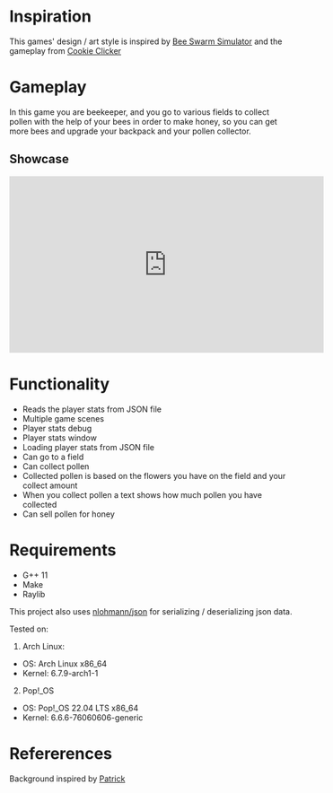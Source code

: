 # Inspiration
This games' design / art style is inspired by [Bee Swarm Simulator](https://www.roblox.com/games/1537690962/Bee-Swarm-Simulator)
and the gameplay from [Cookie Clicker](https://orteil.dashnet.org/cookieclicker/)

# Gameplay
In this game you are beekeeper, and you go to various fields to 
collect pollen with the help of your bees in order to make honey, so
you can get more bees and upgrade your backpack and your pollen collector.

## Showcase
<iframe width="560" height="315" src="https://www.youtube.com/embed/Cs3tYSIzZAw?si=qPrme-VqiNqsxkpA" title="YouTube video player" frameborder="0" allow="accelerometer; autoplay; clipboard-write; encrypted-media; gyroscope; picture-in-picture; web-share" allowfullscreen></iframe>



# Functionality
- Reads the player stats from JSON file
- Multiple game scenes
- Player stats debug
- Player stats window
- Loading player stats from JSON file
- Can go to a field
- Can collect pollen
- Collected pollen is based on the flowers you have on the field and your collect amount
- When you collect pollen a text shows how much pollen you have collected
- Can sell pollen for honey

# Requirements
- G++ 11
- Make
- Raylib

This project also uses [nlohmann/json](https://github.com/nlohmann/json)
for serializing / deserializing json data.

Tested on: 
1. Arch Linux:
- OS: Arch Linux x86_64
- Kernel: 6.7.9-arch1-1

2. Pop!_OS
- OS: Pop!_OS 22.04 LTS x86_64
- Kernel: 6.6.6-76060606-generic

# Refererences
Background inspired by [Patrick](https://www.artstation.com/blacklunaris)
